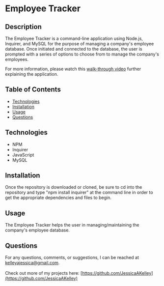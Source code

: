 # Employee Tracker

## Description
The Employee Tracker is a command-line application using Node.js, Inquirer, and MySQL for the purpose of managing a company's employee database. Once initiated and connected to the database, the user is prompted with a series of options to choose from to manage the company's employees.

 For more information, please watch this [walk-through video](link) further explaining the application.

## Table of Contents
* [Technologies](#technologies)
* [Installation](#installation)
* [Usage](#usage)
* [Questions](#questions)

## Technologies
- NPM
- Inquirer
- JavaScript
- MySQL

## Installation
Once the repository is downloaded or cloned, be sure to cd into the repository and type "npm install inquirer" at the command line in order to get the appropriate dependencies and files to begin.

## Usage
The Employee Tracker helps the user in managing/maintaining the company's employee database.

## Questions
For any questions, comments, or suggestions, I can be reached at kelleyajessica@gmail.com.
<br>
<br>
Check out more of my projects here: [https://github.com/JessicaAKelley](https://github.com/JessicaAKelley)
